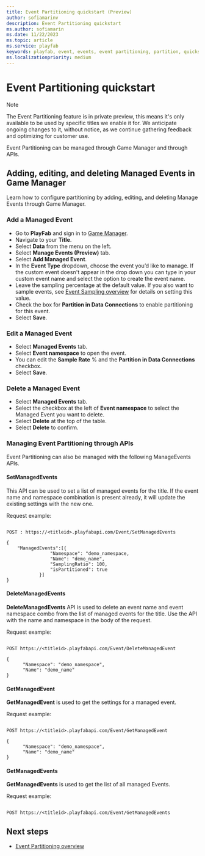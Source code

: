 ```yaml
---
title: Event Partitioning quickstart (Preview)
author: sofiamarinv
description: Event Partitioning quickstart
ms.author: sofiamarin
ms.date: 11/22/2023
ms.topic: article
ms.service: playfab
keywords: playfab, event, events, event partitioning, partition, quickstart, tutorial, how-to
ms.localizationpriority: medium
---
```


# Event Partitioning quickstart

> [!NOTE]
> The Event Partitioning feature is in private preview, this means it's only available to be used by specific titles we enable it for. We anticipate ongoing changes to it, without notice, as we continue gathering feedback and optimizing for customer use.

Event Partitioning can be managed through Game Manager and through APIs.

## Adding, editing, and deleting Managed Events in Game Manager 

Learn how to configure partitioning by adding, editing, and deleting Manage Events through Game Manager. 

### Add a Managed Event
 
- Go to **PlayFab** and sign in to [Game Manager](https://developer.playfab.com/).
- Navigate to your **Title**. 
- Select **Data** from the menu on the left.
- Select **Manage Events (Preview)** tab.
- Select **Add Managed Event**.
- In the **Event Type** dropdown, choose the event you’d like to manage. If the custom event doesn't appear in the drop down you can type in your custom event name and select the option to create the event name.
- Leave the sampling percentage at the default value. If you also want to sample events, see [Event Sampling overview](event-sampling-overview.md) for details on setting this value.
- Check the box for **Partition in Data Connections** to enable partitioning for this event.
- Select **Save**.

### Edit a Managed Event

- Select **Managed Events** tab.
- Select **Event namespace** to open the event.
- You can edit the **Sample Rate** % and the **Partition in Data Connections** checkbox.
- Select **Save**.

### Delete a Managed Event

- Select **Managed Events** tab.
- Select the checkbox at the left of **Event namespace** to select the Managed Event you want to delete.
- Select  **Delete** at the top of the table.
- Select **Delete** to confirm. 

### Managing Event Partitioning through APIs

Event Partitioning can also be managed with the following ManageEvents APIs.

#### SetManagedEvents

This API can be used to set a list of managed events for the title. If the event name and namespace combination is present already, it will update the existing settings with the new one. 

Request example: 

```HTTP

POST : https://<titleid>.playfabapi.com/Event/SetManagedEvents 

{ 
    "ManagedEvents":[{ 
                "Namespace": "demo_namespace, 
                "Name": "demo_name", 
                "SamplingRatio": 100, 
                "isPartitioned": true 
            }] 
}

```

#### DeleteManagedEvents 

**DeleteManagedEvents** API is used to delete an event name and event namespace combo from the list of managed events for the title. Use the API with the name and namespace in the body of the request.

Request example: 

```HTTP

POST https://<titleid>.playfabapi.com/Event/DeleteManagedEvent

{ 
      "Namespace": "demo_namespace", 
      "Name": "demo_name" 
} 

```

#### GetManagedEvent

**GetManagedEvent** is used to get the settings for a managed event.

Request example:

```HTTP

POST https://<titleid>.playfabapi.com/Event/GetManagedEvent

{ 
      "Namespace": "demo_namespace", 
      "Name": "demo_name" 
}

```

#### GetManagedEvents

**GetManagedEvents** is used to get the list of all managed Events.  

Request example:

```HTTP

POST https://<titleid>.playfabapi.com/Event/GetManagedEvents

```

## Next steps

* [Event Partitioning overview](event-partitioning-overview.md)
